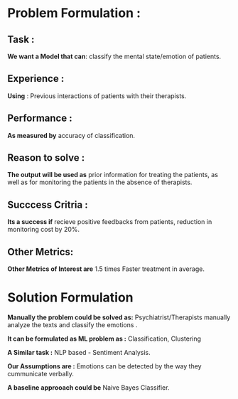 # **Problem Formulation :**

## Task : 
**We want a Model that can**: classify the mental state/emotion of patients.

## Experience : 
**Using** : Previous interactions of patients with their therapists.

## Performance :
**As measured by** accuracy of classification.

## Reason to solve : 
**The output will be used as** prior information for treating the patients, as well as for monitoring the patients in the absence of therapists.

## Succcess Critria :
**Its a success if** recieve positive feedbacks from patients, reduction in monitoring cost by 20%.

## Other Metrics: 
**Other Metrics of Interest are** 1.5 times Faster treatment in average.

# **Solution Formulation**

**Manually the problem could be solved as:** Psychiatrist/Therapists manually analyze the texts and classify the emotions .

**It can be formulated as ML problem as :** 
Classification, Clustering 

**A Similar task :**
NLP based  - Sentiment Analysis.


**Our Assumptions are :**
Emotions can be detected by the way they cummunicate verbally.


**A baseline approoach could be**
Naive Bayes Classifier.

